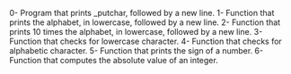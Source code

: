 0- Program that prints _putchar, followed by a new line.
1- Function that prints the alphabet, in lowercase, followed by a new line.
2- Function that prints 10 times the alphabet, in lowercase, followed by a new line.
3- Function that checks for lowercase character.
4- Function that checks for alphabetic character.
5- Function that prints the sign of a number.
6- Function that computes the absolute value of an integer.